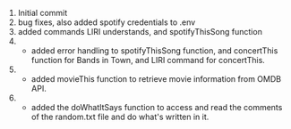 1. Initial commit
2. bug fixes, also added spotify credentials to .env
3. added commands LIRI understands, and spotifyThisSong function
4. * added error handling to spotifyThisSong function, and concertThis function for Bands in Town, and LIRI command for concertThis.
5. * added movieThis function to retrieve movie information from OMDB API. 
6. * added the doWhatItSays function to access and read the comments of the random.txt file and do what's written in it.